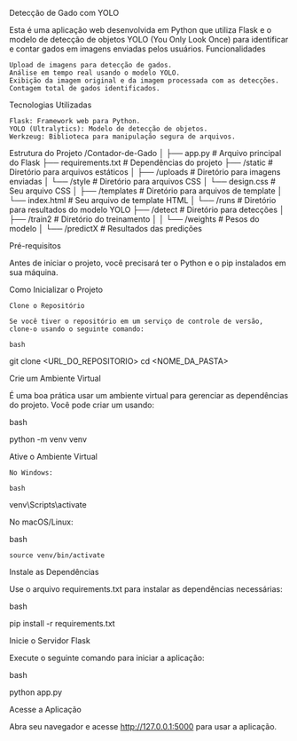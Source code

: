 Detecção de Gado com YOLO

Esta é uma aplicação web desenvolvida em Python que utiliza Flask e o modelo de detecção de objetos YOLO (You Only Look Once) para identificar e contar gados em imagens enviadas pelos usuários.
Funcionalidades

    Upload de imagens para detecção de gados.
    Análise em tempo real usando o modelo YOLO.
    Exibição da imagem original e da imagem processada com as detecções.
    Contagem total de gados identificados.

Tecnologias Utilizadas

    Flask: Framework web para Python.
    YOLO (Ultralytics): Modelo de detecção de objetos.
    Werkzeug: Biblioteca para manipulação segura de arquivos.

Estrutura do Projeto
/Contador-de-Gado
│
├── app.py                   # Arquivo principal do Flask
├── requirements.txt         # Dependências do projeto
├── /static                  # Diretório para arquivos estáticos
│   ├── /uploads             # Diretório para imagens enviadas
│   └── /style               # Diretório para arquivos CSS
│       └── design.css       # Seu arquivo CSS
│
├── /templates               # Diretório para arquivos de template
│   └── index.html           # Seu arquivo de template HTML
│
└── /runs                    # Diretório para resultados do modelo YOLO
    ├── /detect              # Diretório para detecções
    │   ├── /train2          # Diretório do treinamento
    │   │   └── /weights     # Pesos do modelo
    │   └── /predictX        # Resultados das predições

Pré-requisitos

Antes de iniciar o projeto, você precisará ter o Python e o pip instalados em sua máquina.

Como Inicializar o Projeto

    Clone o Repositório

    Se você tiver o repositório em um serviço de controle de versão, clone-o usando o seguinte comando:

    bash

git clone <URL_DO_REPOSITORIO>
cd <NOME_DA_PASTA>

Crie um Ambiente Virtual

É uma boa prática usar um ambiente virtual para gerenciar as dependências do projeto. Você pode criar um usando:

bash

python -m venv venv

Ative o Ambiente Virtual

    No Windows:

    bash

venv\Scripts\activate

No macOS/Linux:

bash

    source venv/bin/activate

Instale as Dependências

Use o arquivo requirements.txt para instalar as dependências necessárias:

bash

pip install -r requirements.txt

Inicie o Servidor Flask

Execute o seguinte comando para iniciar a aplicação:

bash

python app.py

Acesse a Aplicação

Abra seu navegador e acesse http://127.0.0.1:5000 para usar a aplicação.
